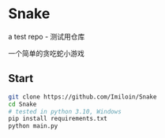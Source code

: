 # Snake

a test repo - 测试用仓库

一个简单的贪吃蛇小游戏

## Start

```bash
git clone https://github.com/Imiloin/Snake
cd Snake
# tested in python 3.10, Windows
pip install requirements.txt
python main.py
```

